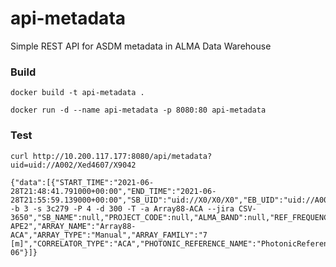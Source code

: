 # api-metadata
Simple REST API for ASDM metadata in ALMA Data Warehouse

### Build
    docker build -t api-metadata .   

    docker run -d --name api-metadata -p 8080:80 api-metadata   

### Test
    curl http://10.200.117.177:8080/api/metadata?uid=uid://A002/Xed4607/X9042
    
    {"data":[{"START_TIME":"2021-06-28T21:48:41.791000+00:00","END_TIME":"2021-06-28T21:55:59.139000+00:00","SB_UID":"uid://X0/X0/X0","EB_UID":"uid://A002/Xed4607/X9042","EXECUTION_STATUS":"SUCCESS","QA0FLAG":null,"ARCHIVING_STATUS":"Complete","IS_CALIBRATION":0,"IS_TEST":"0","SUBJECT":"DelayCal.py -b 3 -s 3c279 -P 4 -d 300 -T -a Array88-ACA --jira CSV-3650","SB_NAME":null,"PROJECT_CODE":null,"ALMA_BAND":null,"REF_FREQUENCY":null,"STE":"OSF-APE2","ARRAY_NAME":"Array88-ACA","ARRAY_TYPE":"Manual","ARRAY_FAMILY":"7 [m]","CORRELATOR_TYPE":"ACA","PHOTONIC_REFERENCE_NAME":"PhotonicReference2","MAIN_ACTIVITY":"EOC","ANTENNA_COUNT":6,"ANTENNA_LIST":"CM05,CM03,CM02,CM01,CM11,CM09","DA_COUNT":0,"DV_COUNT":0,"PM_COUNT":0,"CM_COUNT":6,"month":"2021-06"}]}

